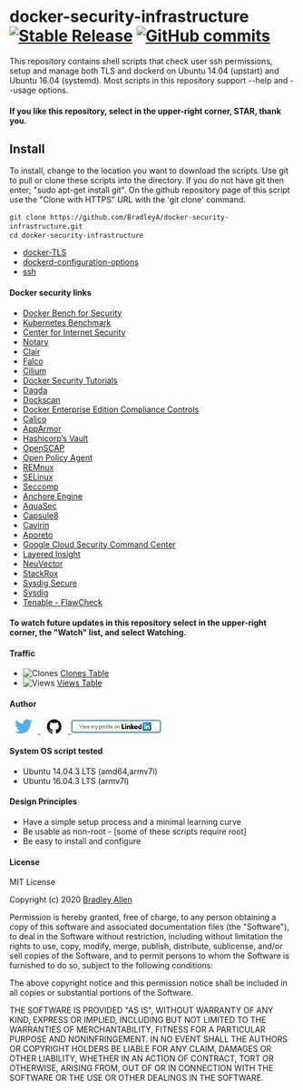 # docker-security-infrastructure   [![Stable Release](https://img.shields.io/badge/Release-4.1-blue.svg)](https://github.com/BradleyA/docker-security-infrastructure/releases/tag/4.1)    [![GitHub commits](https://img.shields.io/github/commits-since/BradleyA/docker-security-infrastructure/4.1.svg)](https://github.com/BradleyA/docker-security-infrastructure/commits/)
This repository contains shell scripts that check user ssh permissions, setup and manage both TLS and dockerd on Ubuntu 14.04 (upstart) and Ubuntu 16.04 (systemd).  Most scripts in this repository support --help and --usage options.
  
#### If you like this repository, select in the upper-right corner,  STAR,  thank you.

## Install

To install, change to the location you want to download the scripts. Use git to pull or clone these scripts into the directory. If you do not have git then enter; "sudo apt-get install git". On the github repository page of this script use the "Clone with HTTPS" URL with the 'git clone' command.

    git clone https://github.com/BradleyA/docker-security-infrastructure.git
    cd docker-security-infrastructure

 * [docker-TLS](https://github.com/BradleyA/docker-security-infrastructure/tree/master/docker-TLS)
 * [dockerd-configuration-options](https://github.com/BradleyA/docker-security-infrastructure/tree/master/dockerd-configuration-options)
 * [ssh](https://github.com/BradleyA/docker-security-infrastructure/tree/master/ssh)
  #### Docker security links
 * [Docker Bench for Security](https://github.com/docker/docker-bench-security)
 * [Kubernetes Benchmark](https://github.com/aquasecurity/kube-bench)
 * [Center for Internet Security](https://www.cisecurity.org/)
 * [Notary](https://github.com/theupdateframework/notary)
 * [Clair](https://github.com/coreos/clair)
 * [Falco](https://sysdig.com/opensource/falco/)
 * [Cilium](https://github.com/cilium/cilium)
 * [Docker Security Tutorials](https://github.com/docker/labs/blob/master/security/README.md)
 * [Dagda](https://github.com/eliasgranderubio/dagda)
 * [Dockscan](https://github.com/kost/dockscan)
 * [Docker Enterprise Edition Compliance Controls](https://github.com/docker/compliance)
 * [Calico](https://www.projectcalico.org/)
 * [AppArmor](https://gitlab.com/apparmor/apparmor/wikis/home/)
 * [Hashicorp’s Vault](https://www.vaultproject.io/)
 * [OpenSCAP](https://www.open-scap.org/)
 * [Open Policy Agent](https://www.openpolicyagent.org/)
 * [REMnux](https://remnux.org/)
 * [SELinux](https://selinuxproject.org/page/Main_Page)
 * [Seccomp](https://www.kernel.org/doc/Documentation/prctl/seccomp_filter.txt)
 * [Anchore Engine](https://github.com/anchore/anchore-engine)
 * [AquaSec](https://www.aquasec.com/)
 * [Capsule8](https://capsule8.com/)
 * [Cavirin](https://cavirin.com/)
 * [Aporeto](https://www.aporeto.com/)
 * [Google Cloud Security Command Center](https://cloud.google.com/security-command-center/)
 * [Layered Insight](https://layeredinsight.com/)
 * [NeuVector](https://neuvector.com/)
 * [StackRox](https://www.stackrox.com/)
 * [Sysdig Secure](https://sysdig.com/products/secure/)
 * [Sysdig](https://sysdig.com/)
 * [Tenable - FlawCheck](https://www.tenable.com/products/tenable-io/container-security)


#### To watch future updates in this repository select in the upper-right corner, the "Watch" list, and select Watching.

#### Traffic
 * <img alt="Clones" src="https://img.shields.io/static/v1?label=Clones&message=140&color=blue"> [Clones Table](images/clone.table.md)
 * <img alt="Views" src="https://img.shields.io/static/v1?label=Views&message=875&color=blue"> [Views Table](images/view.table.md)

#### Author
[<img id="twitter" src="images/twitter.png" width="50" a="twitter.com/bradleyaustintx/">
](https://twitter.com/bradleyaustintx/)   [<img id="github" src="images/github.png" width="50" a="https://github.com/BradleyA/">
](https://github.com/BradleyA/)    [<img src="images/linkedin.png" style="max-width:100%;" >](https://www.linkedin.com/in/bradleyhallen)

#### System OS script tested
 * Ubuntu 14.04.3 LTS (amd64,armv7l)
 * Ubuntu 16.04.3 LTS (armv7l)

#### Design Principles
 * Have a simple setup process and a minimal learning curve
 * Be usable as non-root - [some of these scripts require root]
 * Be easy to install and configure

#### License
MIT License

Copyright (c) 2020  [Bradley Allen](https://www.linkedin.com/in/bradleyhallen)

Permission is hereby granted, free of charge, to any person obtaining a copy of this software and associated documentation files (the "Software"), to deal in the Software without restriction, including without limitation the rights to use, copy, modify, merge, publish, distribute, sublicense, and/or sell copies of the Software, and to permit persons to whom the Software is furnished to do so, subject to the following conditions:

The above copyright notice and this permission notice shall be included in all copies or substantial portions of the Software.

THE SOFTWARE IS PROVIDED "AS IS", WITHOUT WARRANTY OF ANY KIND, EXPRESS OR IMPLIED, INCLUDING BUT NOT LIMITED TO THE WARRANTIES OF MERCHANTABILITY, FITNESS FOR A PARTICULAR PURPOSE AND NONINFRINGEMENT. IN NO EVENT SHALL THE AUTHORS OR COPYRIGHT HOLDERS BE LIABLE FOR ANY CLAIM, DAMAGES OR OTHER LIABILITY, WHETHER IN AN ACTION OF CONTRACT, TORT OR OTHERWISE, ARISING FROM, OUT OF OR IN CONNECTION WITH THE SOFTWARE OR THE USE OR OTHER DEALINGS IN THE SOFTWARE.
